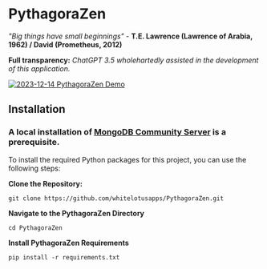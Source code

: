 # PythagoraZen

_"Big things have small beginnings"_ - **T.E. Lawrence (Lawrence of Arabia, 1962) / David (Prometheus, 2012)**

**Full transparency:** _ChatGPT 3.5 wholehartedly assisted in the development of this application._

[![2023-12-14 PythagoraZen Demo](https://img.youtube.com/vi/kGV3Hy0xk-Q/0.jpg)](https://www.youtube.com/watch?v=kGV3Hy0xk-Q)

## Installation

### A local installation of [MongoDB Community Server](https://www.mongodb.com/try/download/community-edition) is a prerequisite.

To install the required Python packages for this project, you can use the following steps:

**Clone the Repository:**
```
git clone https://github.com/whitelotusapps/PythagoraZen.git
```

**Navigate to the PythagoraZen Directory**
```
cd PythagoraZen
```

**Install PythagoraZen Requirements**
```
pip install -r requirements.txt
```